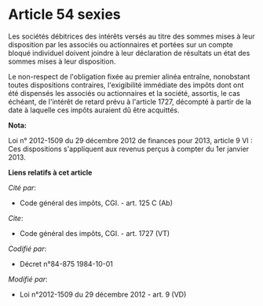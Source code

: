 # Article 54 sexies

Les sociétés débitrices des intérêts versés au titre des sommes mises à leur disposition par les associés ou actionnaires et
portées sur un compte bloqué individuel doivent joindre à leur déclaration de résultats un état des sommes mises à leur
disposition. 

Le non-respect de l'obligation fixée au premier alinéa entraîne, nonobstant toutes dispositions contraires, l'exigibilité
immédiate des impôts dont ont été dispensés les associés ou actionnaires et la société, assortis, le cas échéant, de
l'intérêt de retard prévu à l'article 1727, décompté à partir de la date à laquelle ces impôts auraient dû être acquittés.

**Nota:**

Loi n° 2012-1509 du 29 décembre 2012 de finances pour 2013, article 9 VI : Ces dispositions s'appliquent aux revenus perçus à
compter du 1er janvier 2013.

**Liens relatifs à cet article**

_Cité par_:

  - Code général des impôts, CGI. - art. 125 C (Ab)

_Cite_:

  - Code général des impôts, CGI. - art. 1727 (VT)

_Codifié par_:

  - Décret n°84-875 1984-10-01

_Modifié par_:

  - Loi n°2012-1509 du 29 décembre 2012 - art. 9 (VD)
